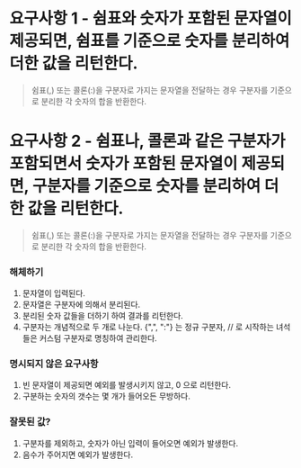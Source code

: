 # 요구사항 1 - 쉼표와 숫자가 포함된 문자열이 제공되면, 쉼표를 기준으로 숫자를 분리하여 더한 값을 리턴한다.

> 쉼표(,) 또는 콜론(:)을 구분자로 가지는 문자열을 전달하는 경우 구분자를 기준으로 분리한 각 숫자의 합을 반환한다.

# 요구사항 2 - 쉼표나, 콜론과 같은 구분자가 포함되면서 숫자가 포함된 문자열이 제공되면, 구분자를 기준으로 숫자를 분리하여 더한 값을 리턴한다.

> 쉼표(,) 또는 콜론(:)을 구분자로 가지는 문자열을 전달하는 경우 구분자를 기준으로 분리한 각 숫자의 합을 반환한다.

### 해체하기
1. 문자열이 입력된다.
2. 문자열은 구분자에 의해서 분리된다.
3. 분리된 숫자 값들을 더하기 하여 결과를 리턴한다.
4. 구분자는 개념적으로 두 개로 나눈다. {",", ":"} 는 정규 구분자, // 로 시작하는 녀석들은 커스텀 구분자로 명칭하여 관리한다.

### 명시되지 않은 요구사항
1. 빈 문자열이 제공되면 예외를 발생시키지 않고, 0 으로 리턴한다.
2. 구분하는 숫자의 갯수는 몇 개가 들어오든 무방하다.

### 잘못된 값?
1. 구분자를 제외하고, 숫자가 아닌 입력이 들어오면 예외가 발생한다.
2. 음수가 주어지면 예외가 발생한다.